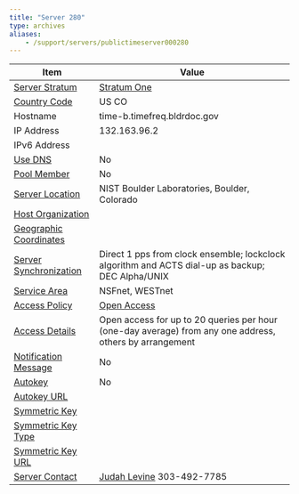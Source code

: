```yaml
---
title: "Server 280"
type: archives
aliases:
    - /support/servers/publictimeserver000280
---
```


| Item | Value |
| ----- | ----- |
| [Server Stratum](/support/servers/serverstratum) | [Stratum One](/support/servers/stratumonetimeservers) |
| [Country Code](/support/servers/countrycode) | US CO |
| Hostname |  time-b.timefreq.bldrdoc.gov |
| IP Address |  132.163.96.2 |
| IPv6 Address | |
| [Use DNS](/support/servers/usedns) | No |
| [Pool Member](/support/servers/poolmember) | No |
| [Server Location](/support/servers/serverlocation) |  NIST Boulder Laboratories, Boulder, Colorado  |
| [Host Organization](/support/servers/hostorganization) | |
| [ Geographic Coordinates](/support/servers/geographiccoordinates) | |
| [Server Synchronization](/support/servers/serversynchronization) |  Direct 1 pps from clock ensemble; lockclock algorithm and ACTS dial-up as backup; DEC Alpha/UNIX  |
| [Service Area](/support/servers/servicearea) |  NSFnet, WESTnet  |
| [Access Policy](/support/servers/accesspolicy) | [Open Access](/support/servers/openaccess) |
| [Access Details](/support/servers/accessdetails) |  Open access for up to 20 queries per hour (one-day average) from any one address, others by arrangement  |
| [Notification Message](/support/servers/notificationmessage) | No |
| [Autokey](/support/servers/autokey) | No |
| [Autokey URL](/support/servers/autokeyurl) | |
| [Symmetric Key](/support/servers/symmetrickey) |  |
| [Symmetric Key Type](/support/servers/symmetrickeytype) | |
| [Symmetric Key URL](/support/servers/symmetrickeyurl) | |
| [Server Contact](/support/servers/servercontact) | [ Judah Levine](mailto:jlevine@boulder.nist.gov) 303-492-7785 |